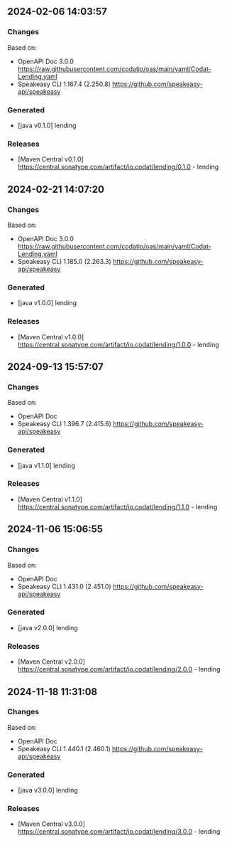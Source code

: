 

## 2024-02-06 14:03:57
### Changes
Based on:
- OpenAPI Doc 3.0.0 https://raw.githubusercontent.com/codatio/oas/main/yaml/Codat-Lending.yaml
- Speakeasy CLI 1.167.4 (2.250.8) https://github.com/speakeasy-api/speakeasy
### Generated
- [java v0.1.0] lending
### Releases
- [Maven Central v0.1.0] https://central.sonatype.com/artifact/io.codat/lending/0.1.0 - lending

## 2024-02-21 14:07:20
### Changes
Based on:
- OpenAPI Doc 3.0.0 https://raw.githubusercontent.com/codatio/oas/main/yaml/Codat-Lending.yaml
- Speakeasy CLI 1.185.0 (2.263.3) https://github.com/speakeasy-api/speakeasy
### Generated
- [java v1.0.0] lending
### Releases
- [Maven Central v1.0.0] https://central.sonatype.com/artifact/io.codat/lending/1.0.0 - lending

## 2024-09-13 15:57:07
### Changes
Based on:
- OpenAPI Doc  
- Speakeasy CLI 1.396.7 (2.415.6) https://github.com/speakeasy-api/speakeasy
### Generated
- [java v1.1.0] lending
### Releases
- [Maven Central v1.1.0] https://central.sonatype.com/artifact/io.codat/lending/1.1.0 - lending

## 2024-11-06 15:06:55
### Changes
Based on:
- OpenAPI Doc  
- Speakeasy CLI 1.431.0 (2.451.0) https://github.com/speakeasy-api/speakeasy
### Generated
- [java v2.0.0] lending
### Releases
- [Maven Central v2.0.0] https://central.sonatype.com/artifact/io.codat/lending/2.0.0 - lending

## 2024-11-18 11:31:08
### Changes
Based on:
- OpenAPI Doc  
- Speakeasy CLI 1.440.1 (2.460.1) https://github.com/speakeasy-api/speakeasy
### Generated
- [java v3.0.0] lending
### Releases
- [Maven Central v3.0.0] https://central.sonatype.com/artifact/io.codat/lending/3.0.0 - lending
